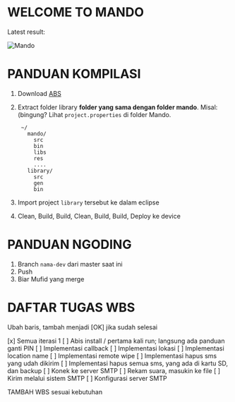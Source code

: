 # WELCOME TO MANDO

Latest result:

![Mando](http://mufid.github.io/images/post/mando.png)

# PANDUAN KOMPILASI

1. Download [ABS](https://github.com/JakeWharton/ActionBarSherlock/archive/4.2.0.zip)
2. Extract folder library **folder yang sama dengan folder mando**. Misal: (bingung? Lihat `project.properties` di folder Mando.

		~/
          mando/
		    src
		    bin
		    libs
		    res
		    ....
		  library/
		    src
		    gen
		    bin

3. Import project `library` tersebut ke dalam eclipse
4. Clean, Build, Build, Clean, Build, Build, Deploy ke device

# PANDUAN NGODING

1. Branch `nama-dev` dari master saat ini
2. Push
3. Biar Mufid yang merge

# DAFTAR TUGAS WBS

Ubah baris, tambah menjadi [OK] jika sudah selesai

[x] Semua iterasi 1
[ ] Abis install / pertama kali run; langsung ada panduan ganti PIN
[ ] Implementasi callback
[ ] Implementasi lokasi 
[ ] Implementasi location name
[ ] Implementasi remote wipe
[ ] Implementasi hapus sms yang udah dikirim
[ ] Implementasi hapus semua sms, yang ada di kartu SD, dan backup
[ ] Konek ke server SMTP
[ ] Rekam suara, masukin ke file
[ ] Kirim melalui sistem SMTP
[ ] Konfigurasi server SMTP

TAMBAH WBS sesuai kebutuhan

